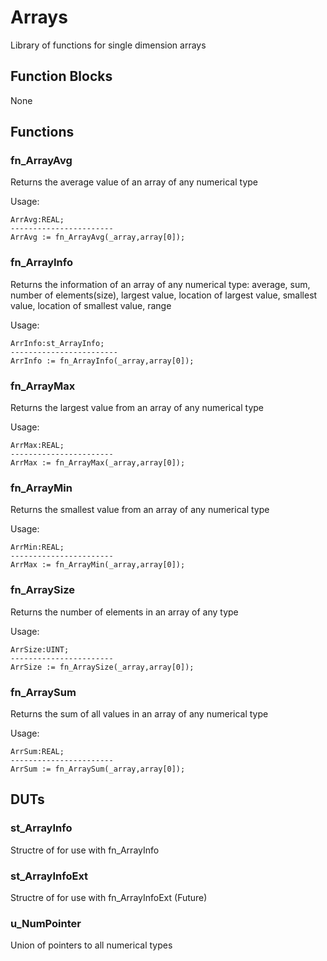 # Arrays
Library of functions for single dimension arrays


## Function Blocks
None

## Functions

### fn_ArrayAvg
Returns the average value of an array of any numerical type

Usage:
```
ArrAvg:REAL;
-----------------------
ArrAvg := fn_ArrayAvg(_array,array[0]);
```

### fn_ArrayInfo

Returns the information of an array of any numerical type:
average, sum, number of elements(size), largest value, location of largest value, smallest value, location of smallest value, range

Usage:
```
ArrInfo:st_ArrayInfo;
------------------------
ArrInfo := fn_ArrayInfo(_array,array[0]);
```

### fn_ArrayMax
Returns the largest value from an array of any numerical type

Usage:
```
ArrMax:REAL;
-----------------------
ArrMax := fn_ArrayMax(_array,array[0]);
```

### fn_ArrayMin
Returns the smallest value from an array of any numerical type

Usage:
```
ArrMin:REAL;
-----------------------
ArrMax := fn_ArrayMin(_array,array[0]);
```

### fn_ArraySize
Returns the number of elements in an array of any type

Usage:
```
ArrSize:UINT;
-----------------------
ArrSize := fn_ArraySize(_array,array[0]);
```

### fn_ArraySum
Returns the sum of all values in an array of any numerical type

Usage:
```
ArrSum:REAL;
-----------------------
ArrSum := fn_ArraySum(_array,array[0]);
```

## DUTs

### st_ArrayInfo
Structre of for use with fn_ArrayInfo

### st_ArrayInfoExt
Structre of for use with fn_ArrayInfoExt (Future)

### u_NumPointer

Union of pointers to all numerical types
